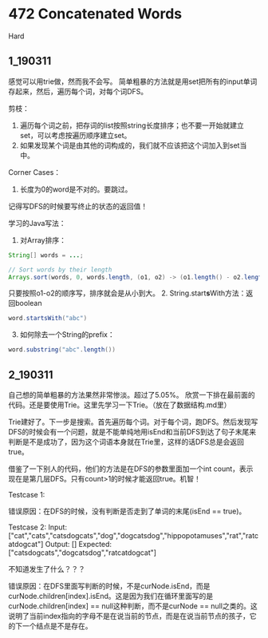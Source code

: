 # 472 Concatenated Words
Hard

## 1_190311
感觉可以用trie做，然而我不会写。
简单粗暴的方法就是用set把所有的input单词存起来，然后，遍历每个词，对每个词DFS。

剪枝：
1. 遍历每个词之前，把存词的list按照string长度排序；也不要一开始就建立set，可以考虑按遍历顺序建立set。
2. 如果发现某个词是由其他的词构成的，我们就不应该把这个词加入到set当中。

Corner Cases：
1. 长度为0的word是不对的。要跳过。

记得写DFS的时候要写终止的状态的返回值！

学习的Java写法：
1. 对Array排序：
```Java
String[] words = ...;

// Sort words by their length
Arrays.sort(words, 0, words.length, (o1, o2) -> (o1.length() - o2.length()));
```
只要按照o1-o2的顺序写，排序就会是从小到大。
2. String.start**s**With方法：返回boolean
```Java
word.startsWith("abc")
```
3. 如何除去一个String的prefix：
```Java
word.substring("abc".length())
```

## 2_190311
自己想的简单粗暴的方法果然非常惨淡。超过了5.05%。
欣赏一下排在最前面的代码。还是要使用Trie。这里先学习一下Trie。（放在了数据结构.md里）

Trie建好了。下一步是搜索。首先遍历每个词。对于每个词，跑DFS。然后发现写DFS的时候会有一个问题，就是不能单纯地用isEnd和当前DFS到达了句子末尾来判断是不是成功了，因为这个词语本身就在Trie里，这样的话DFS总是会返回true。

借鉴了一下别人的代码，他们的方法是在DFS的参数里面加一个int count，表示现在是第几层DFS。只有count>1的时候才能返回true。机智！

Testcase 1:

错误原因：在DFS的时候，没有判断是否走到了单词的末尾(isEnd == true)。

Testcase 2:
Input: ["cat","cats","catsdogcats","dog","dogcatsdog","hippopotamuses","rat","ratcatdogcat"]
Output: []
Expected: ["catsdogcats","dogcatsdog","ratcatdogcat"]

不知道发生了什么？？？

错误原因：在DFS里面写判断的时候，不是curNode.isEnd，而是curNode.children[index].isEnd。这是因为我们在循环里面写的是curNode.children[index] == null这种判断，而不是curNode == null之类的。这说明了当前index指向的字母不是在说当前的节点，而是在说当前节点的孩子，它的下一个结点是不是存在。

